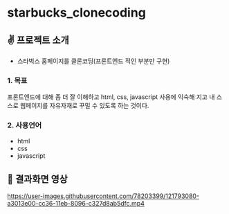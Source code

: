# starbucks_clonecoding

## ✌ 프로젝트 소개
- 스타벅스 홈페이지를 클론코딩(프론트엔드 적인 부분만 구현)

### 1. 목표
 프론트엔드에 대해 좀 더 잘 이해하고 html, css, javascript 사용에 익숙해 지고 
 내 스스로 웹페이지를 자유자재로 꾸밀 수 있도록 하는 것이다.  

### 2. 사용언어 
- html 
- css
- javascript

## 🎉 결과화면 영상
https://user-images.githubusercontent.com/78203399/121793080-a3013e00-cc36-11eb-8096-c327d8ab5dfc.mp4

